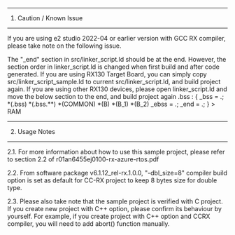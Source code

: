 ------------------------
1. Caution / Known Issue
------------------------
If you are using e2 studio 2022-04 or earlier version with GCC RX compiler,
please take note on the following issue.

The "_end" section in src/linker_script.ld should be at the end.
However, the section order in linker_script.ld is changed when first build and after code generated.
If you are using RX130 Target Board, you can simply copy src/linker_script_sample.ld to current src/linker_script.ld, and build project again.
If you are using other RX130 devices, please open linker_script.ld and move the below section to the end, and build project again
.bss :
{
	_bss = .;
	*(.bss)
	*(.bss.**)
	*(COMMON)
	*(B)
	*(B_1)
	*(B_2)
	_ebss = .;
	_end = .;
} > RAM

---------------
2. Usage Notes
---------------
2.1. For more information about how to use this sample project, 
please refer to section 2.2 of r01an6455ej0100-rx-azure-rtos.pdf

2.2. From software package v6.1.12_rel-rx.1.0.0, "-dbl_size=8" compiler build option is set as default for CC-RX project 
to keep 8 bytes size for double type.

2.3. Please also take note that the sample project is verified with C project.
If you create new project with C++ option, please confirm its behaviour by yourself.
For example, if you create project with C++ option and CCRX compiler, you will need to add abort() function manually.
